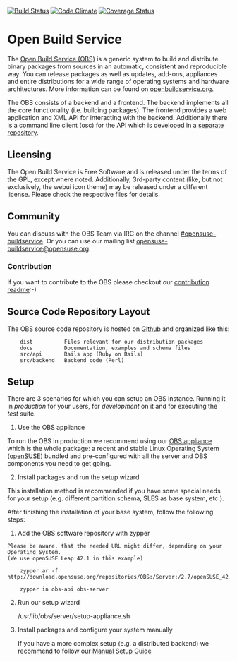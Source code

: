 [![Build Status](https://secure.travis-ci.org/openSUSE/open-build-service.svg?branch=master)](https://travis-ci.org/openSUSE/open-build-service)
[![Code Climate](https://codeclimate.com/github/openSUSE/open-build-service.png)](https://codeclimate.com/github/openSUSE/open-build-service)
[![Coverage Status](https://img.shields.io/coveralls/openSUSE/open-build-service.svg)](https://coveralls.io/r/openSUSE/open-build-service)

# Open Build Service
The [Open Build Service (OBS)](http://www.open-build-service.org) is a generic system to build and distribute binary packages from sources in an automatic, consistent and reproducible way. You can release packages as well as updates, add-ons, appliances and entire distributions for a wide range of operating systems and hardware architectures. More information can be found on [openbuildservice.org](http://www.openbuildservice.org).

The OBS consists of a backend and a frontend. The backend implements all the core functionality (i.e. building packages). The frontend provides a web application and XML API for interacting with the backend. Additionally there is a command line client (osc) for the API which is developed in a [separate repository](https://github.com/openSUSE/osc).

## Licensing
The Open Build Service is Free Software and is released under the terms of the GPL, except where noted. Additionally, 3rd-party content (like, but not exclusively, the webui icon theme) may be released under a different license. Please check the respective files for details.

## Community
You can discuss with the OBS Team via IRC on the channel [#opensuse-buildservice](irc://freenode.net/opensuse-buildservice). Or you can use our mailing list [opensuse-buildservice@opensuse.org](mailto:opensuse-buildservice+subscribe@opensuse.org).

### Contribution
If you want to contribute to the OBS please checkout our [contribution readme](CONTRIBUTING.md):-)

## Source Code Repository Layout
The OBS source code repository is hosted on [Github](http://github.com/opensuse/open-build-service) and organized like this:

        dist          Files relevant for our distribution packages
        docs          Documentation, examples and schema files
        src/api       Rails app (Ruby on Rails)
        src/backend   Backend code (Perl)

## Setup
There are 3 scenarios for which you can setup an OBS instance. Running it in *production* for your users, for *development* on it and for executing the *test* suite.

1. Use the OBS appliance

  To run the OBS in production we recommend using our [OBS appliance](http://openbuildservice.org/download/) which is the whole package:
  a recent and stable Linux Operating System ([openSUSE](http://www.opensuse.org)) bundled and pre-configured with all the server and
  OBS components you need to get going.

2. Install packages and run the setup wizard

  This installation method is recommended if you have some special needs for your setup (e.g. different partition schema, SLES as base system, etc.).

  After finishing the installation of your base system, follow the following steps:

  1. Add the OBS software repository with zypper

    Please be aware, that the needed URL might differ, depending on your Operating System.
    (We use openSUSE Leap 42.1 in this example)

        zypper ar -f http://download.opensuse.org/repositories/OBS:/Server:/2.7/openSUSE_42.1/OBS:Server:2.7.repo

        zypper in obs-api obs-server

  2. Run our setup wizard

        /usr/lib/obs/server/setup-appliance.sh



3. Install packages and configure your system manually

    If you have a more complex setup (e.g. a distributed backend) we recommend to follow our [Manual Setup Guide](dist/README.SETUP.md)


